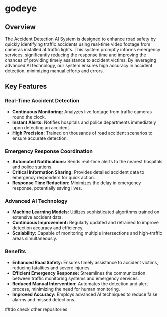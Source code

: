 # godeye

## Overview

The Accident Detection AI System is designed to enhance road safety by quickly identifying traffic accidents using real-time video footage from cameras installed at traffic lights. This system promptly informs emergency services, significantly reducing the response time and improving the chances of providing timely assistance to accident victims. By leveraging advanced AI technology, our system ensures high accuracy in accident detection, minimizing manual efforts and errors.

## Key Features

### Real-Time Accident Detection
- **Continuous Monitoring:** Analyzes live footage from traffic cameras round the clock.
- **Instant Alerts:** Notifies hospitals and police departments immediately upon detecting an accident.
- **High Precision:** Trained on thousands of road accident scenarios to ensure accurate detection.

### Emergency Response Coordination
- **Automated Notifications:** Sends real-time alerts to the nearest hospitals and police stations.
- **Critical Information Sharing:** Provides detailed accident data to emergency responders for quick action.
- **Response Time Reduction:** Minimizes the delay in emergency response, potentially saving lives.

### Advanced AI Technology
- **Machine Learning Models:** Utilizes sophisticated algorithms trained on extensive accident data.
- **Continuous Improvement:** Regularly updated and retrained to improve detection accuracy and efficiency.
- **Scalability:** Capable of monitoring multiple intersections and high-traffic areas simultaneously.

### Benefits
- **Enhanced Road Safety:** Ensures timely assistance to accident victims, reducing fatalities and severe injuries.
- **Efficient Emergency Response:** Streamlines the communication between traffic monitoring systems and emergency services.
- **Reduced Manual Intervention:** Automates the detection and alert process, minimizing the need for human monitoring.
- **Improved Accuracy:** Employs advanced AI techniques to reduce false alarms and missed detections.

##do check other repositories
